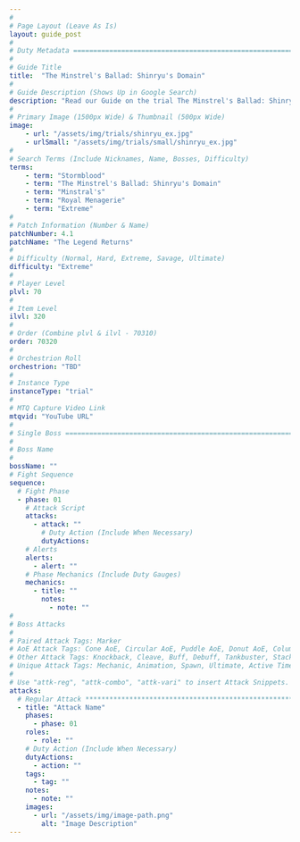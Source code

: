 ```yaml
---
#
# Page Layout (Leave As Is)
layout: guide_post
#
# Duty Metadata ================================================================
#
# Guide Title
title:  "The Minstrel's Ballad: Shinryu's Domain"
#
# Guide Description (Shows Up in Google Search)
description: "Read our Guide on the trial The Minstrel's Ballad: Shinryu's Domain (Extreme) where you'll face off against Shinryu."
#
# Primary Image (1500px Wide) & Thumbnail (500px Wide)
image:
    - url: "/assets/img/trials/shinryu_ex.jpg"
    - urlSmall: "/assets/img/trials/small/shinryu_ex.jpg"
#
# Search Terms (Include Nicknames, Name, Bosses, Difficulty)
terms:
    - term: "Stormblood"
    - term: "The Minstrel's Ballad: Shinryu's Domain"
    - term: "Minstral's"
    - term: "Royal Menagerie"
    - term: "Extreme"
#
# Patch Information (Number & Name)
patchNumber: 4.1
patchName: "The Legend Returns"
#
# Difficulty (Normal, Hard, Extreme, Savage, Ultimate)
difficulty: "Extreme"
#
# Player Level
plvl: 70
#
# Item Level
ilvl: 320
#
# Order (Combine plvl & ilvl - 70310)
order: 70320
#
# Orchestrion Roll
orchestrion: "TBD"
#
# Instance Type
instanceType: "trial"
#
# MTQ Capture Video Link
mtqvid: "YouTube URL"
#
# Single Boss ==================================================================
#
# Boss Name
#
bossName: ""
# Fight Sequence
sequence:
  # Fight Phase
  - phase: 01
    # Attack Script
    attacks:
      - attack: ""
        # Duty Action (Include When Necessary)
        dutyActions:
    # Alerts
    alerts:
      - alert: ""
    # Phase Mechanics (Include Duty Gauges)
    mechanics:
      - title: ""
        notes:
          - note: ""
#
# Boss Attacks
#
# Paired Attack Tags: Marker
# AoE Attack Tags: Cone AoE, Circular AoE, Puddle AoE, Donut AoE, Column AoE, Area AoE, Point Blank AoE, Raid Wide AoE, Proximity AoE
# Other Attack Tags: Knockback, Cleave, Buff, Debuff, Tankbuster, Stack, Spread, Tether, Stun
# Unique Attack Tags: Mechanic, Animation, Spawn, Ultimate, Active Time Maneuver
#
# Use "attk-reg", "attk-combo", "attk-vari" to insert Attack Snippets.
attacks:
  # Regular Attack *************************************************************
  - title: "Attack Name"
    phases:
      - phase: 01
    roles:
      - role: ""
    # Duty Action (Include When Necessary)
    dutyActions:
      - action: ""
    tags:
      - tag: ""
    notes:
      - note: ""
    images:
      - url: "/assets/img/image-path.png"
        alt: "Image Description"
---
```

